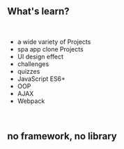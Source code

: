 ## What's learn?

<br>

- a wide variety of Projects
- spa app clone Projects
- UI design effect
- challenges
- quizzes
- JavaScript ES6+
- OOP
- AJAX
- Webpack

<br>

## no framework, no library
